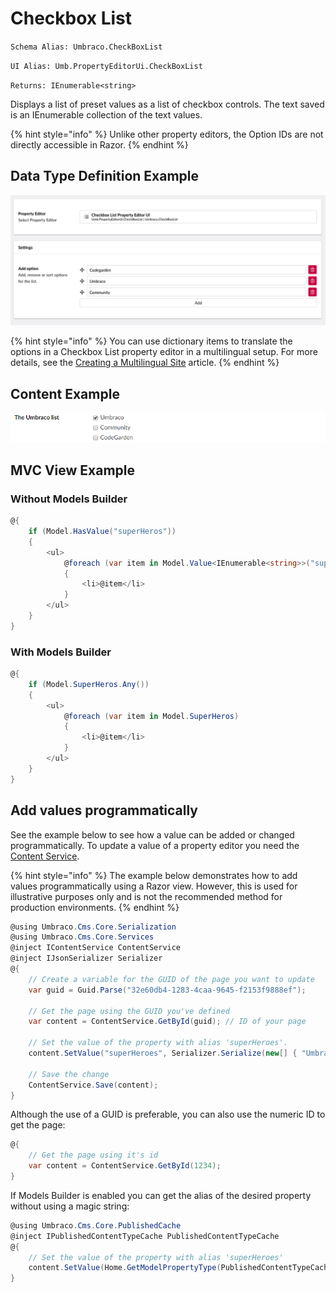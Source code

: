 # Checkbox List

`Schema Alias: Umbraco.CheckBoxList`

`UI Alias: Umb.PropertyEditorUi.CheckBoxList`

`Returns: IEnumerable<string>`

Displays a list of preset values as a list of checkbox controls. The text saved is an IEnumerable collection of the text values.

{% hint style="info" %}
Unlike other property editors, the Option IDs are not directly accessible in Razor.
{% endhint %}

## Data Type Definition Example

![True/Checkbox List Definition](images/checkbox-list-setup.png)

{% hint style="info" %}
You can use dictionary items to translate the options in a Checkbox List property editor in a multilingual setup. For more details, see the [Creating a Multilingual Site](../../../../tutorials/multilanguage-setup.md#translating-multi-value-property-editors) article.
{% endhint %}

## Content Example

![Checkbox List Example](../../../../../../17/umbraco-cms/fundamentals/backoffice/property-editors/built-in-property-editors/images/checkbox-list-content.png)

## MVC View Example

### Without Models Builder

```csharp
@{
    if (Model.HasValue("superHeros"))
    {
        <ul>
            @foreach (var item in Model.Value<IEnumerable<string>>("superHeros"))
            {
                <li>@item</li>
            }
        </ul>
    }
}
```

### With Models Builder

```csharp
@{
    if (Model.SuperHeros.Any())
    {
        <ul>
            @foreach (var item in Model.SuperHeros)
            {
                <li>@item</li>
            }
        </ul>
    }
}
```

## Add values programmatically

See the example below to see how a value can be added or changed programmatically. To update a value of a property editor you need the [Content Service](https://apidocs.umbraco.com/v15/csharp/api/Umbraco.Cms.Core.Services.ContentService.html).

{% hint style="info" %}
The example below demonstrates how to add values programmatically using a Razor view. However, this is used for illustrative purposes only and is not the recommended method for production environments.
{% endhint %}

```csharp
@using Umbraco.Cms.Core.Serialization
@using Umbraco.Cms.Core.Services
@inject IContentService ContentService
@inject IJsonSerializer Serializer
@{
    // Create a variable for the GUID of the page you want to update
    var guid = Guid.Parse("32e60db4-1283-4caa-9645-f2153f9888ef");

    // Get the page using the GUID you've defined
    var content = ContentService.GetById(guid); // ID of your page

    // Set the value of the property with alias 'superHeroes'.
    content.SetValue("superHeroes", Serializer.Serialize(new[] { "Umbraco", "CodeGarden"}));

    // Save the change
    ContentService.Save(content);
}
```

Although the use of a GUID is preferable, you can also use the numeric ID to get the page:

```csharp
@{
    // Get the page using it's id
    var content = ContentService.GetById(1234);
}
```

If Models Builder is enabled you can get the alias of the desired property without using a magic string:

```csharp
@using Umbraco.Cms.Core.PublishedCache
@inject IPublishedContentTypeCache PublishedContentTypeCache
@{
    // Set the value of the property with alias 'superHeroes'
    content.SetValue(Home.GetModelPropertyType(PublishedContentTypeCache, x => x.SuperHeroes).Alias, Serializer.Serialize(new[] { "Umbraco", "CodeGarden"}));
}
```
